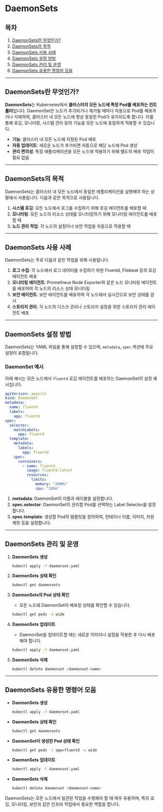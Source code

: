 # DaemonSets

## 목차
1. [DaemonSets란 무엇인가?](#DaemonSets란-무엇인가)
2. [DaemonSets의 목적](#DaemonSets의-목적)
3. [DaemonSets 사용 사례](#DaemonSets-사용-사례)
4. [DaemonSets 설정 방법](#DaemonSets-설정-방법)
5. [DaemonSets 관리 및 운영](#DaemonSets-관리-및-운영)
6. [DaemonSets 유용한 명령어 모음](#DaemonSets-유용한-명령어-모음)

---

## DaemonSets란 무엇인가?

**DaemonSets**는 Kubernetes에서 **클러스터의 모든 노드에 특정 Pod를 배포하는 컨트롤러**입니다. DaemonSet은 노드가 추가되거나 제거될 때마다 자동으로 Pod를 배포하거나 삭제하여, 클러스터 내 모든 노드에 항상 동일한 Pod가 유지되도록 합니다. 이를 통해 로깅, 모니터링, 시스템 관리 등의 기능을 모든 노드에 동일하게 적용할 수 있습니다.

- **기능**: 클러스터 내 모든 노드에 지정된 Pod 배포
- **자동 업데이트**: 새로운 노드가 추가되면 자동으로 해당 노드에 Pod 생성
- **관리 편의성**: 특정 애플리케이션을 모든 노드에 적용하기 위해 별도의 배포 작업이 필요 없음

---

## DaemonSets의 목적

DaemonSets는 클러스터 내 모든 노드에서 동일한 애플리케이션을 실행해야 하는 상황에서 사용됩니다. 다음과 같은 목적으로 사용됩니다.

1. **시스템 로깅**: 모든 노드에서 로그를 수집하기 위해 로깅 에이전트를 배포할 때
2. **모니터링**: 모든 노드의 리소스 상태를 모니터링하기 위해 모니터링 에이전트를 배포할 때
3. **노드 관리 작업**: 각 노드의 설정이나 보안 작업을 자동으로 적용할 때

---

## DaemonSets 사용 사례

DaemonSets는 주로 다음과 같은 작업을 위해 사용됩니다.

1. **로그 수집**: 각 노드에서 로그 데이터를 수집하기 위한 Fluentd, Filebeat 등의 로깅 에이전트 배포
2. **모니터링 에이전트**: Prometheus Node Exporter와 같은 노드 모니터링 에이전트를 배포하여 각 노드의 리소스 상태 모니터링
3. **보안 에이전트**: 보안 에이전트를 배포하여 각 노드에서 실시간으로 보안 상태를 감시
4. **스토리지 관리**: 각 노드의 디스크 관리나 스토리지 설정을 위한 스토리지 관리 에이전트 배포

---

## DaemonSets 설정 방법

DaemonSets는 YAML 파일을 통해 설정할 수 있으며, `metadata`, `spec` 섹션에 주요 설정이 포함됩니다.

### DaemonSet 예시

아래 예시는 모든 노드에서 `fluentd` 로깅 에이전트를 배포하는 DaemonSet의 설정 예시입니다.

```yaml
apiVersion: apps/v1
kind: DaemonSet
metadata:
  name: fluentd
  labels:
    app: fluentd
spec:
  selector:
    matchLabels:
      app: fluentd
  template:
    metadata:
      labels:
        app: fluentd
    spec:
      containers:
        - name: fluentd
          image: fluentd:latest
          resources:
            limits:
              memory: "200Mi"
              cpu: "100m"
```

1. **metadata**: DaemonSet의 이름과 레이블을 설정합니다.
2. **spec.selector**: DaemonSet이 관리할 Pod를 선택하는 Label Selector를 설정합니다.
3. **spec.template**: 생성할 Pod의 템플릿을 정의하여, 컨테이너 이름, 이미지, 자원 제한 등을 설정합니다.

---

## DaemonSets 관리 및 운영

1. **DaemonSets 생성**
   ```bash
   kubectl apply -f daemonset.yaml
   ```

2. **DaemonSets 상태 확인**
   ```bash
   kubectl get daemonsets
   ```

3. **DaemonSets의 Pod 상태 확인**
   - 모든 노드에 DaemonSet이 배포된 상태를 확인할 수 있습니다.
   ```bash
   kubectl get pods -o wide
   ```

4. **DaemonSets 업데이트**
   - DaemonSet을 업데이트할 때는 새로운 이미지나 설정을 적용한 후 다시 배포해야 합니다.
   ```bash
   kubectl apply -f daemonset.yaml
   ```

5. **DaemonSets 삭제**
   ```bash
   kubectl delete daemonset <daemonset-name>
   ```

---

## DaemonSets 유용한 명령어 모음

- **DaemonSets 생성**
  ```bash
  kubectl apply -f daemonset.yaml
  ```

- **DaemonSets 상태 확인**
  ```bash
  kubectl get daemonsets
  ```

- **DaemonSet이 생성한 Pod 상태 확인**
  ```bash
  kubectl get pods -l app=fluentd -o wide
  ```

- **DaemonSets 업데이트**
  ```bash
  kubectl apply -f daemonset.yaml
  ```

- **DaemonSets 삭제**
  ```bash
  kubectl delete daemonset <daemonset-name>
  ```

DaemonSets는 모든 노드에서 일관된 작업을 수행해야 할 때 매우 유용하며, 특히 로깅, 모니터링, 보안과 같은 인프라 작업에서 중요한 역할을 합니다.
